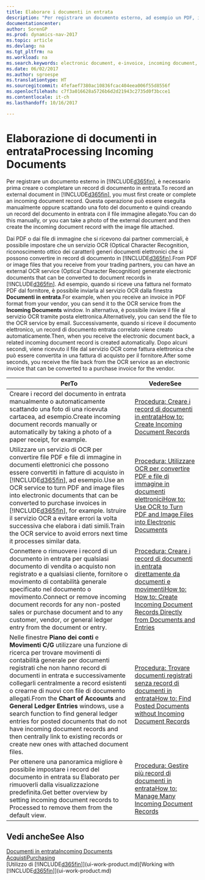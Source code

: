```yaml
---
title: Elaborare i documenti in entrata
description: "Per registrare un documento esterno, ad esempio un PDF, in Dynamics NAV, è necessario prima creare o completare un record di documento in entrata."
documentationcenter: 
author: SorenGP
ms.prod: dynamics-nav-2017
ms.topic: article
ms.devlang: na
ms.tgt_pltfrm: na
ms.workload: na
ms.search.keywords: electronic document, e-invoice, incoming document, OCR, ecommerce, document exchange, import invoice
ms.date: 06/02/2017
ms.author: sgroespe
ms.translationtype: HT
ms.sourcegitcommit: 4fefaef7380ac10836fcac404eea006f55d8556f
ms.openlocfilehash: c7f3a016628a5726b6d2d21943c2735d0f3bcce1
ms.contentlocale: it-ch
ms.lasthandoff: 10/16/2017

---
```

# <a name="processing-incoming-documents"></a><span data-ttu-id="61735-103">Elaborazione di documenti in entrata</span><span class="sxs-lookup"><span data-stu-id="61735-103">Processing Incoming Documents</span></span>
<span data-ttu-id="61735-104">Per registrare un documento esterno in [!INCLUDE[d365fin](includes/d365fin_md.md)], è necessario prima creare o completare un record di documento in entrata.</span><span class="sxs-lookup"><span data-stu-id="61735-104">To record an external document in [!INCLUDE[d365fin](includes/d365fin_md.md)], you must first create or complete an incoming document record.</span></span> <span data-ttu-id="61735-105">Questa operazione può essere eseguita manualmente oppure scattando una foto del documento e quindi creando un record del documento in entrata con il file immagine allegato.</span><span class="sxs-lookup"><span data-stu-id="61735-105">You can do this manually, or you can take a photo of the external document and then create the incoming document record with the image file attached.</span></span>

<span data-ttu-id="61735-106">Dai PDF o dai file di immagine che si ricevono dai partner commerciali, è possibile impostare che un servizio OCR (Optical Character Recognition, riconoscimento ottico dei caratteri) generi documenti elettronici che si possono convertire in record di documento in [!INCLUDE[d365fin](includes/d365fin_md.md)].</span><span class="sxs-lookup"><span data-stu-id="61735-106">From PDF or image files that you receive from your trading partners, you can have an external OCR service (Optical Character Recognition) generate electronic documents that can be converted to document records in [!INCLUDE[d365fin](includes/d365fin_md.md)].</span></span> <span data-ttu-id="61735-107">Ad esempio, quando si riceve una fattura nel formato PDF dal fornitore, è possibile inviarla al servizio OCR dalla finestra **Documenti in entrata**.</span><span class="sxs-lookup"><span data-stu-id="61735-107">For example, when you receive an invoice in PDF format from your vendor, you can send it to the OCR service from the **Incoming Documents** window.</span></span> <span data-ttu-id="61735-108">In alternativa, è possibile inviare il file al servizio OCR tramite posta elettronica.</span><span class="sxs-lookup"><span data-stu-id="61735-108">Alternatively, you can send the file to the OCR service by email.</span></span> <span data-ttu-id="61735-109">Successivamente, quando si riceve il documento elettronico, un record di documento entrata correlato viene creato automaticamente.</span><span class="sxs-lookup"><span data-stu-id="61735-109">Then, when you receive the electronic document back, a related incoming document record is created automatically.</span></span> <span data-ttu-id="61735-110">Dopo alcuni secondi, viene ricevuto il file dal servizio OCR come fattura elettronica che può essere convertita in una fattura di acquisto per il fornitore.</span><span class="sxs-lookup"><span data-stu-id="61735-110">After some seconds, you receive the file back from the OCR service as an electronic invoice that can be converted to a purchase invoice for the vendor.</span></span>

| <span data-ttu-id="61735-111">Per</span><span class="sxs-lookup"><span data-stu-id="61735-111">To</span></span> | <span data-ttu-id="61735-112">Vedere</span><span class="sxs-lookup"><span data-stu-id="61735-112">See</span></span> |
| --- | --- |
| <span data-ttu-id="61735-113">Creare i record del documento in entrata manualmente o automaticamente scattando una foto di una ricevuta cartacea, ad esempio.</span><span class="sxs-lookup"><span data-stu-id="61735-113">Create incoming document records manually or automatically by taking a photo of a paper receipt, for example.</span></span> |[<span data-ttu-id="61735-114">Procedura: Creare i record di documenti in entrata</span><span class="sxs-lookup"><span data-stu-id="61735-114">How to: Create Incoming Document Records</span></span>](across-how-create-income-document-records.md) |
| <span data-ttu-id="61735-115">Utilizzare un servizio di OCR per convertire file PDF e file di immagine in documenti elettronici che possono essere convertiti in fatture di acquisto in [!INCLUDE[d365fin](includes/d365fin_md.md)], ad esempio.</span><span class="sxs-lookup"><span data-stu-id="61735-115">Use an OCR service to turn PDF and image files into electronic documents that can be converted to purchase invoices in [!INCLUDE[d365fin](includes/d365fin_md.md)], for example.</span></span> <span data-ttu-id="61735-116">Istruire il servizio OCR a evitare errori la volta successiva che elabora i dati simili.</span><span class="sxs-lookup"><span data-stu-id="61735-116">Train the OCR service to avoid errors next time it processes similar data.</span></span> |[<span data-ttu-id="61735-117">Procedura: Utilizzare OCR per convertire PDF e file di immagine in documenti elettronici</span><span class="sxs-lookup"><span data-stu-id="61735-117">How to: Use OCR to Turn PDF and Image Files into Electronic Documents</span></span>](across-how-use-ocr-pdf-images-files.md) |
| <span data-ttu-id="61735-118">Connettere o rimuovere i record di un documento in entrata per qualsiasi documento di vendita o acquisto non registrato e a qualsiasi cliente, fornitore o movimento di contabilità generale specificato nel documento o movimento.</span><span class="sxs-lookup"><span data-stu-id="61735-118">Connect or remove incoming document records for any non-posted sales or purchase document and to any customer, vendor, or general ledger entry from the document or entry.</span></span> |[<span data-ttu-id="61735-119">Procedura: Creare i record di documenti in entrata direttamente da documenti e movimenti</span><span class="sxs-lookup"><span data-stu-id="61735-119">How to: How to: Create Incoming Document Records Directly from Documents and Entries</span></span>](across-how-connect-disconnect-income-document-records.md) |
| <span data-ttu-id="61735-120">Nelle finestre **Piano dei conti** e **Movimenti C/G** utilizzare una funzione di ricerca per trovare movimenti di contabilità generale per documenti registrati che non hanno record di documenti in entrata e successivamente collegarli centralmente a record esistenti o crearne di nuovi con file di documento allegati.</span><span class="sxs-lookup"><span data-stu-id="61735-120">From the **Chart of Accounts** and **General Ledger Entries** windows, use a search function to find general ledger entries for posted documents that do not have incoming document records and then centrally link to existing records or create new ones with attached document files.</span></span> |[<span data-ttu-id="61735-121">Procedura: Trovare documenti registrati senza record di documenti in entrata</span><span class="sxs-lookup"><span data-stu-id="61735-121">How to: Find Posted Documents without Incoming Document Records</span></span>](across-how-find-posted-documents-without-income-document-records.md) |
| <span data-ttu-id="61735-122">Per ottenere una panoramica migliore è possibile impostare i record del documento in entrata su Elaborato per rimuoverli dalla visualizzazione predefinita.</span><span class="sxs-lookup"><span data-stu-id="61735-122">Get better overview by setting incoming document records to Processed to remove them from the default view.</span></span> |[<span data-ttu-id="61735-123">Procedura: Gestire più record di documenti in entrata</span><span class="sxs-lookup"><span data-stu-id="61735-123">How to: Manage Many Incoming Document Records</span></span>](across-how-manage-many-income-document-records.md) |

## <a name="see-also"></a><span data-ttu-id="61735-124">Vedi anche</span><span class="sxs-lookup"><span data-stu-id="61735-124">See Also</span></span>
[<span data-ttu-id="61735-125">Documenti in entrata</span><span class="sxs-lookup"><span data-stu-id="61735-125">Incoming Documents</span></span>](across-income-documents.md)  
[<span data-ttu-id="61735-126">Acquisti</span><span class="sxs-lookup"><span data-stu-id="61735-126">Purchasing</span></span>](purchasing-manage-purchasing.md)  
<span data-ttu-id="61735-127">[Utilizzo di [!INCLUDE[d365fin](includes/d365fin_md.md)]](ui-work-product.md)</span><span class="sxs-lookup"><span data-stu-id="61735-127">[Working with [!INCLUDE[d365fin](includes/d365fin_md.md)]](ui-work-product.md)</span></span>

